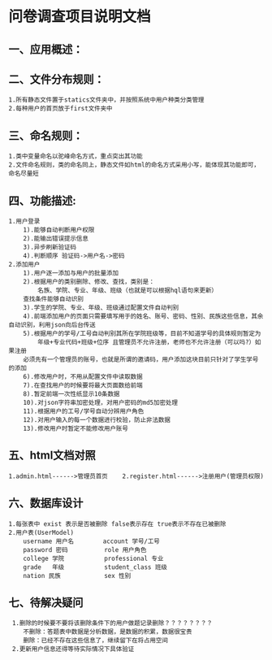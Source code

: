 问卷调查项目说明文档
==================
一、应用概述：
-----------
二、文件分布规则：
---------------
    1.所有静态文件置于statics文件夹中，并按照系统中用户种类分类管理
    2.每种用户的首页放于first文件夹中
三、命名规则：
---------------
    1.类中变量命名以驼峰命名方式，重点突出其功能
    2.文件命名规则，类的命名同上，静态文件如html的命名方式采用小写，能体现其功能即可，命名尽量短
四、功能描述:
-------------
    1.用户登录
        1).能够自动判断用户权限
        2).能输出错误提示信息
        3).异步刷新验证码
        4).判断顺序 验证码->用户名->密码
    2.添加用户
        1).用户逐一添加与用户的批量添加
        2).根据用户的类别删除、修改、查找，类别是：
            名族、学院、专业、年级、班级（也就是可以根据hql语句来更新）
        查找条件能够自动识别
        3).学生的学院、专业、年级、班级通过配置文件自动判别
        4).前端添加用户的页面只需要填写用于的姓名、账号、密码、性别、民族这些信息，其余自动识别，利用json向后台传送
        5).根据用户的学号/工号自动判别其所在学院班级等，目前不知道学号的具体规则暂定为
            年级+专业代码+班级+位序 且管理员不允许注册，老师也不允许注册（可以吗?）如果注册
        必须先有一个管理员的账号，也就是所谓的邀请码，用户添加这块目前只针对了学生学号的添加
        6).修改用户时，不用从配置文件中读取数据
        7).在查找用户的时候要将最大页面数给前端
        8).暂定前端一次性纸显示10条数据
        10).对json字符串加密处理，对用户密码的md5加密处理
        11).根据用户的工号/学号自动分辨用户角色
        12).对用户输入的每一个数据进行校验，防止非法数据
        13).修改用户时暂定不能修改用户账号
五、html文档对照
----------
    1.admin.html------>管理员首页    2.register.html------>注册用户(管理员权限)
六、数据库设计
-------------
    1.每张表中 exist 表示是否被删除 false表示存在 true表示不存在已被删除
    2.用户表(UserModel)
        username 用户名        account 学号/工号
        password 密码          role 用户角色
        college 学院           professional 专业
        grade   年级           student_class 班级
        nation 民族            sex 性别
七、待解决疑问
-------------
     1.删除的时候要不要将该删除条件下的用户做题记录删除？？？？？？？？
        不删除：答题表中数据是分析数据，是数据的积累，数据很宝贵
        删除：已经不存在这些信息了，继续留下在将占用空间
     2.更新用户信息还得等待实际情况下具体验证